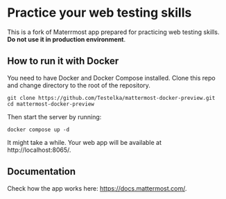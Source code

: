 # Practice your web testing skills

This is a fork of Materrmost app prepared for practicing web testing skills. __Do not use it in production environment__. 

## How to run it with Docker
You need to have Docker and Docker Compose installed. 
Clone this repo and change directory to the root of the repository.
```
git clone https://github.com/Testelka/mattermost-docker-preview.git
cd mattermost-docker-preview
```
Then start the server by running:
```
docker compose up -d
```

It might take a while. Your web app will be available at http://localhost:8065/.

## Documentation

Check how the app works here: https://docs.mattermost.com/.
